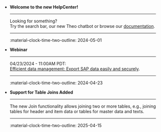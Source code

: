<div class="grid cards" markdown>

-   **Welcome to the new HelpCenter!**

    ---

    Looking for something?<br> Try the search bar, our new Theo chatbot or browse our [documentation](documentation/introduction/index.md).

    ---

    :material-clock-time-two-outline: 2024-05-01

-   **Webinar**

    ---

    04/23/2024 - 11:00AM PDT:<br>
	[Efficient data management: Export SAP data easily and securely](https://theobald-software.com/en/webinars/efficient-data-management/). 

    ---

    :material-clock-time-two-outline: 2024-04-23

-   **Support for Table Joins Added**

    ---

    The new Join functionality allows joining two or more tables, e.g., joining tables for header and item data or tables for master data and texts.
	
    ---

    :material-clock-time-two-outline: 2025-04-15

</div>